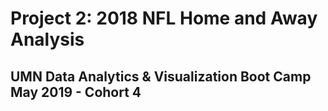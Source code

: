 # Project 2: 2018 NFL Home and Away Analysis


## UMN Data Analytics & Visualization Boot Camp May 2019 - Cohort 4

